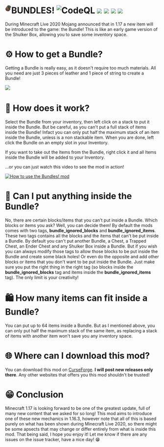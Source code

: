 # BUNDLES! <img align="left" width=4% height=4% src="logo.png"/> ![CodeQL](https://github.com/JimiIT92/BundlesMod/workflows/CodeQL/badge.svg) [![](https://img.shields.io/badge/Minecraft-1.16.3-success)](https://minecraft.net/) [![](https://img.shields.io/badge/Forge-1.16.3--34.1.23+-important?logo=curseforge)](https://forums.minecraftforge.net/) [![](https://img.shields.io/badge/Minecraft-1.15.2%20%7C%201.16.x-success)](https://minecraft.net/) [![](https://img.shields.io/badge/Forge-1.15.2--31.2%2B%20%7C%201.16.1--32.0.108%20%7C%201.16.2--33.0.61%20%7C%201.16.3--34.1.23%2B-important?logo=curseforge)](https://forums.minecraftforge.net/)

During Minecraft Live 2020 Mojang announced that in 1.17 a new item will be introduced to the game: the Bundle! 
This is like an early game version of the Shulker Box, allowing you to save some inventory space.

# ⚙ How to get a Bundle?
Getting a Bundle is really easy, as it doesn't require too much materials. All you need are just 3 pieces of leather and 1 piece of string to create a Bundle!

<img src="https://i.imgur.com/v36aLS3.png" />

# 🤔 How does it work?
Select the Bundle from your inventory, then left click on a stack to put it inside the Bundle. 
But be careful, as you can't put a full stack of items inside the Bundle! Infact you can only put half the maximum stack of 
an item inside the Bundle, unless is a non stackable item. When you are done, left click the Bundle on an empty slot in your Inventory.

If you want to take out the Items from the Bundle, right click it and all Items inside the Bundle will be added to your Inventory.

...or you can just watch this video to see the mod in action!

[![How to use the Bundles! mod](https://yt-embed.herokuapp.com/embed?v=jrJ-IGTp_GU)](https://www.youtube.com/watch?v=jrJ-IGTp_GU "How to use the Bundles! mod")

# 👀 Can I put anything inside the Bundle?
No, there are certain blocks/items that you can't put inside a Bundle. 
Which blocks or items you ask? Well, you can decide them! By default the mods comes with two tags,
**bundle\_ignored\_blocks** and **bundle\_ignored\_items**. These two tags contains all the blocks and the items that can't
be put inside a Bundle. By default you can't put another Bundle, a Chest, a Trapped Chest, an Ender Chest and 
any Shulker Box inside a Bundle. But if you wish you can always modify those tags to allow those blocks to be
put inside the Bundle and create some black holes! Or even do the opposite and add other blocks or items
that you don't want to be put inside the Bundle. Just make sure you put the right thing in the right tag (so blocks
inside the **bundle\_ignored\_blocks** tag and items inside the **bundle\_ignored\_items** tag). The only limit is
your creativity!

# 🛍 How many items can fit inside a Bundle?
You can put up to 64 items inside a Bundle. But as I mentioned above, you can only put half the maximum stack of the same item, 
as replacing a stack of items with another item won't save you any inventory space.

# 🌐 Where can I download this mod?
You can download this mod on [CurseForge](https://www.curseforge.com/minecraft/mc-mods/bundles-mod). **I will post new releases only there**. Any other websites that offers you this mod shouldn't be trusted!

# 😁 Conclusion
Minecraft 1.17 is looking forward to be one of the greatest update, full of many new content that we asked for so long!
This mod aims to introduce one of these new mechanics in 1.16.3, however note that all of this is based purely on 
what has been shown during Minecraft Live 2020, so there might be some apsects that may change or differ entirely 
from what is inside this mod. That being said, I hope you enjoy it! Let me know if there are any issues on the issue tracker, have a nice day! 😁
